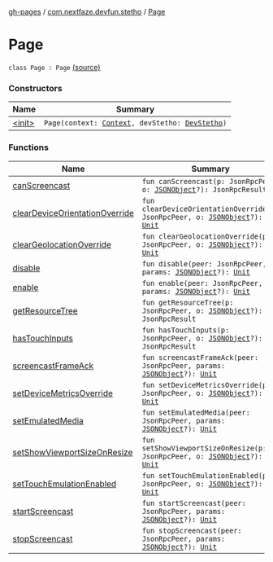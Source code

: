 [gh-pages](../../index.md) / [com.nextfaze.devfun.stetho](../index.md) / [Page](./index.md)

# Page

`class Page : Page` [(source)](https://github.com/NextFaze/dev-fun/tree/master/devfun-stetho/src/main/java/com/nextfaze/devfun/stetho/Stetho.kt#L39)

### Constructors

| Name | Summary |
|---|---|
| [&lt;init&gt;](-init-.md) | `Page(context: `[`Context`](https://developer.android.com/reference/android/content/Context.html)`, devStetho: `[`DevStetho`](../-dev-stetho/index.md)`)` |

### Functions

| Name | Summary |
|---|---|
| [canScreencast](can-screencast.md) | `fun canScreencast(p: JsonRpcPeer, o: `[`JSONObject`](https://developer.android.com/reference/org/json/JSONObject.html)`?): JsonRpcResult` |
| [clearDeviceOrientationOverride](clear-device-orientation-override.md) | `fun clearDeviceOrientationOverride(p: JsonRpcPeer, o: `[`JSONObject`](https://developer.android.com/reference/org/json/JSONObject.html)`?): `[`Unit`](https://kotlinlang.org/api/latest/jvm/stdlib/kotlin/-unit/index.html) |
| [clearGeolocationOverride](clear-geolocation-override.md) | `fun clearGeolocationOverride(p: JsonRpcPeer, o: `[`JSONObject`](https://developer.android.com/reference/org/json/JSONObject.html)`?): `[`Unit`](https://kotlinlang.org/api/latest/jvm/stdlib/kotlin/-unit/index.html) |
| [disable](disable.md) | `fun disable(peer: JsonRpcPeer, params: `[`JSONObject`](https://developer.android.com/reference/org/json/JSONObject.html)`?): `[`Unit`](https://kotlinlang.org/api/latest/jvm/stdlib/kotlin/-unit/index.html) |
| [enable](enable.md) | `fun enable(peer: JsonRpcPeer, params: `[`JSONObject`](https://developer.android.com/reference/org/json/JSONObject.html)`?): `[`Unit`](https://kotlinlang.org/api/latest/jvm/stdlib/kotlin/-unit/index.html) |
| [getResourceTree](get-resource-tree.md) | `fun getResourceTree(p: JsonRpcPeer, o: `[`JSONObject`](https://developer.android.com/reference/org/json/JSONObject.html)`?): JsonRpcResult` |
| [hasTouchInputs](has-touch-inputs.md) | `fun hasTouchInputs(p: JsonRpcPeer, o: `[`JSONObject`](https://developer.android.com/reference/org/json/JSONObject.html)`?): JsonRpcResult` |
| [screencastFrameAck](screencast-frame-ack.md) | `fun screencastFrameAck(peer: JsonRpcPeer, params: `[`JSONObject`](https://developer.android.com/reference/org/json/JSONObject.html)`?): `[`Unit`](https://kotlinlang.org/api/latest/jvm/stdlib/kotlin/-unit/index.html) |
| [setDeviceMetricsOverride](set-device-metrics-override.md) | `fun setDeviceMetricsOverride(p: JsonRpcPeer, o: `[`JSONObject`](https://developer.android.com/reference/org/json/JSONObject.html)`?): `[`Unit`](https://kotlinlang.org/api/latest/jvm/stdlib/kotlin/-unit/index.html) |
| [setEmulatedMedia](set-emulated-media.md) | `fun setEmulatedMedia(peer: JsonRpcPeer, params: `[`JSONObject`](https://developer.android.com/reference/org/json/JSONObject.html)`?): `[`Unit`](https://kotlinlang.org/api/latest/jvm/stdlib/kotlin/-unit/index.html) |
| [setShowViewportSizeOnResize](set-show-viewport-size-on-resize.md) | `fun setShowViewportSizeOnResize(p: JsonRpcPeer, o: `[`JSONObject`](https://developer.android.com/reference/org/json/JSONObject.html)`?): `[`Unit`](https://kotlinlang.org/api/latest/jvm/stdlib/kotlin/-unit/index.html) |
| [setTouchEmulationEnabled](set-touch-emulation-enabled.md) | `fun setTouchEmulationEnabled(p: JsonRpcPeer, o: `[`JSONObject`](https://developer.android.com/reference/org/json/JSONObject.html)`?): `[`Unit`](https://kotlinlang.org/api/latest/jvm/stdlib/kotlin/-unit/index.html) |
| [startScreencast](start-screencast.md) | `fun startScreencast(peer: JsonRpcPeer, params: `[`JSONObject`](https://developer.android.com/reference/org/json/JSONObject.html)`?): `[`Unit`](https://kotlinlang.org/api/latest/jvm/stdlib/kotlin/-unit/index.html) |
| [stopScreencast](stop-screencast.md) | `fun stopScreencast(peer: JsonRpcPeer, params: `[`JSONObject`](https://developer.android.com/reference/org/json/JSONObject.html)`?): `[`Unit`](https://kotlinlang.org/api/latest/jvm/stdlib/kotlin/-unit/index.html) |
